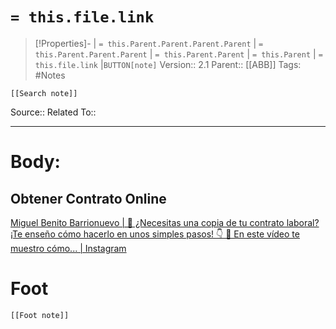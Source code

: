 # `= this.file.link`
>[!Properties]- | `= this.Parent.Parent.Parent.Parent` |  `= this.Parent.Parent.Parent` | `= this.Parent.Parent` | `= this.Parent` | `= this.file.link` |`BUTTON[note]` 
>Version:: 2.1
>Parent:: [[ABB]]
>Tags: #Notes
```meta-bind-embed
[[Search note]]
```
Source::
Related To::
***
# Body:

## Obtener Contrato Online
[Miguel Benito Barrionuevo \| 📝 ¿Necesitas una copia de tu contrato laboral? ¡Te enseño cómo hacerlo en unos simples pasos! 👇 💼 En este vídeo te muestro cómo... \| Instagram](https://www.instagram.com/reel/DANrTpcN4nw/)







# Foot
```meta-bind-embed
[[Foot note]]
``` 